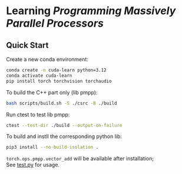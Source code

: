 # Learning *Programming Massively Parallel Processors*

## Quick Start

Create a new conda environment:

```bash
conda create -n cuda-learn python=3.12
conda activate cuda-learn
pip install torch torchvision torchaudio
```

To build the C++ part only (lib pmpp):

```bash
bash scripts/build.sh -S ./csrc -B ./build
```

Run ctest to test lib pmpp:

```bash
ctest --test-dir ./build --output-on-failure
```

To build and instll the corresponding python lib:

```bash
pip3 install --no-build-isolation .
```

`torch.ops.pmpp.vector_add` will be available after installation;  
See [test.py](test/test.py) for usage.
